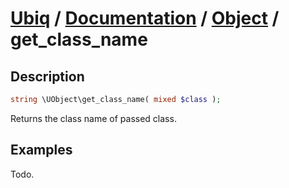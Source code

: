 [Ubiq](https://github.com/Pixel418/Ubiq#readme) / [Documentation](../index.md#readme) / [Object](../index.md#array) / get_class_name
======


Description
-------- 

```php
string \UObject\get_class_name( mixed $class );
```

Returns the class name of passed class.



Examples
--------

Todo.